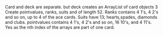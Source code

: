Card and deck are separate. but deck creates an ArrayList of card objects
3
Create pointvalues, ranks, suits and of length 52. Ranks contains 4 1's, 4 2's and so on, up to 4 of the ace cards. Suits have 13; hearts,spades, diamonds and clubs. pointvalues contains 4 1's, 4 2's and so on, 16 10's, and 4 11's.
Yes as the nth index of the arrays are part of one card.